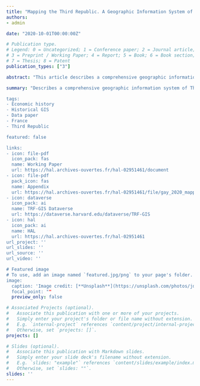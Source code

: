 ```yaml
---
title: "Mapping the Third Republic. A Geographic Information System of France (1870–1940)"
authors:
- admin

date: "2020-10-01T00:00:00Z"

# Publication type.
# Legend: 0 = Uncategorized; 1 = Conference paper; 2 = Journal article;
# 3 = Preprint / Working Paper; 4 = Report; 5 = Book; 6 = Book section;
# 7 = Thesis; 8 = Patent
publication_types: ["3"]

abstract: "This article describes a comprehensive geographic information system of Third-Republic France: the TRF-GIS. It provides annual nomenclatures and shapefiles of administrative constituencies of metropolitan France from 1870 to 1940, encompassing general administrative constituencies (départements, arrondissements, cantons) as well as the most significant special administrative constituencies: military, judicial and penitentiary, electoral, academic, labor inspection, and ecclesiastical constituencies. It further proposes annual nomenclatures at the contemporaneous commune level that map each municipality into its corresponding administrative framework along with its population count. The 901 nomenclatures, 830 shapefiles, and complete reproduction material along with primary sources of the TRF-GIS database are available at https://dataverse.harvard.edu/dataverse/TRF-GIS."

summary: "Describes a comprehensive geographic information system of Third-Republic France: the TRF-GIS.

tags:
- Economic history
- Historical GIS
- Data paper
- France
- Third Republic

featured: false

links:
- icon: file-pdf
  icon_pack: fas
  name: Working Paper
  url: https://hal.archives-ouvertes.fr/hal-02951461/document
- icon: file-pdf
  pack_icon: fas
  name: Appendix
  url: https://hal.archives-ouvertes.fr/hal-02951461/file/gay_2020_mapping_third_republic_supplementary_information.pdf
- icon: dataverse
  icon_pack: ai
  name: TRF-GIS Dataverse
  url: https://dataverse.harvard.edu/dataverse/TRF-GIS
- icon: hal
  icon_pack: ai
  name: HAL
  url: https://hal.archives-ouvertes.fr/hal-02951461
url_project: ''
url_slides: ''
url_source: ''
url_video: ''

# Featured image
# To use, add an image named `featured.jpg/png` to your page's folder. 
image:
  caption: 'Image credit: [**Unsplash**](https://unsplash.com/photos/jdD8gXaTZsc)'
  focal_point: ""
  preview_only: false

# Associated Projects (optional).
#   Associate this publication with one or more of your projects.
#   Simply enter your project's folder or file name without extension.
#   E.g. `internal-project` references `content/project/internal-project/index.md`.
#   Otherwise, set `projects: []`.
projects: []

# Slides (optional).
#   Associate this publication with Markdown slides.
#   Simply enter your slide deck's filename without extension.
#   E.g. `slides: "example"` references `content/slides/example/index.md`.
#   Otherwise, set `slides: ""`.
slides: ''
---
```

